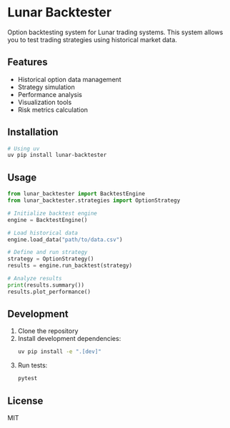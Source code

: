 # Lunar Backtester

Option backtesting system for Lunar trading systems. This system allows you to test trading strategies using historical market data.

## Features

- Historical option data management
- Strategy simulation
- Performance analysis
- Visualization tools
- Risk metrics calculation

## Installation

```bash
# Using uv
uv pip install lunar-backtester
```

## Usage

```python
from lunar_backtester import BacktestEngine
from lunar_backtester.strategies import OptionStrategy

# Initialize backtest engine
engine = BacktestEngine()

# Load historical data
engine.load_data("path/to/data.csv")

# Define and run strategy
strategy = OptionStrategy()
results = engine.run_backtest(strategy)

# Analyze results
print(results.summary())
results.plot_performance()
```

## Development

1. Clone the repository
2. Install development dependencies:
   ```bash
   uv pip install -e ".[dev]"
   ```
3. Run tests:
   ```bash
   pytest
   ```

## License

MIT 